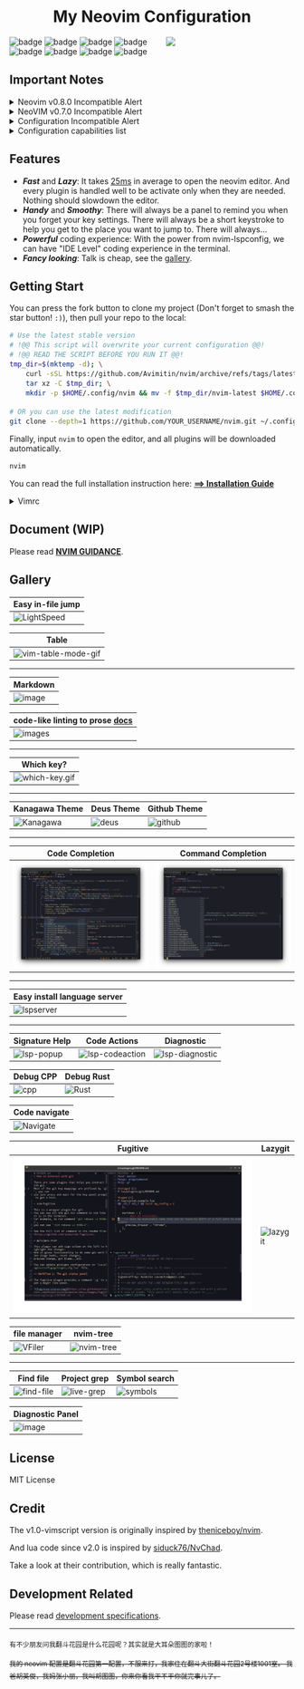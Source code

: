 <h1 align="center">My Neovim Configuration</h1>
<img src="./docs/images/screenshot.png" width="45%" align="right"/>

![badge](https://github.com/avimitin/nvim/actions/workflows/test.yml/badge.svg)
![badge](https://github.com/avimitin/nvim/actions/workflows/lint.yml/badge.svg)
![badge](https://img.shields.io/badge/Language-Lua-blue?logo=lua&logoColor=blue)
![badge](https://img.shields.io/github/contributors/Avimitin/nvim?color=dark-green)
![badge](https://img.shields.io/github/issues/Avimitin/nvim)
![badge](https://img.shields.io/github/license/Avimitin/nvim)
![badge](https://img.shields.io/github/forks/Avimitin/nvim?style=social)
![badge](https://img.shields.io/github/stars/Avimitin/nvim?style=social)

## Important Notes

<details>
    <summary markdown="span">Neovim v0.8.0 Incompatible Alert</summary>

- Markdown Preview can not open due to `NVIM_LISTEN_ADDRESS` [removal](https://github.com/iamcco/markdown-preview.nvim/issues/452).
Fix available in my [fork](https://github.com/Avimitin/markdown-preview.nvim).

</details>

<details>
    <summary markdown="span">NeoVIM v0.7.0 Incompatible Alert</summary>

Neovim v0.7.0 has released. Although the configuration itself is working fine,
there are other changes that might incompatible with your computer.

- libvterm 0.1 is now required, as neovim has bug with 0.2 version. This might
make your terminal can't handle keymap correctly.

    > Arch Linux can use this mechanic to replace the dependency:
    > https://github.com/neovim/neovim/issues/17956#issuecomment-1086647838/
    >
    > Bug Report: https://github.com/neovim/neovim/issues/16699
    >
    > Fix PR: https://github.com/neovim/neovim/pull/17329

</details>

<details>
    <summary markdown="span">Configuration Incompatible Alert</summary>
The configuration is no more compatible with neovim 0.6.0 now.
If you are still using neovim 0.6.0, please checkout to the 4.0.2 version:

```bash
git clone https://github.com/Avimitin/nvim
git checkout 4.0.2
```
</details>

<details>
    <summary markdown="span">Configuration capabilities list</summary>

| Neovim Version                   | Configuration Version |
|----------------------------------|-----------------------|
| `NVIM-v0.8.0-dev+98-g069da468d5` | `HEAD`                |
| `NVIM v0.8.0`                    | `6.0.0`               |
| `NVIM v0.7*`                     | `5.2.2`               |
| `NVIM v0.6*`                     | `4.0.2`               |

</details>

## Features

* ***Fast*** and ***Lazy***: It takes [25ms](./fixtures/benchmark.txt) in average to open the neovim editor.
And every plugin is handled well to be activate only when they are needed.
Nothing should slowdown the editor.
* ***Handy*** and ***Smoothy***: There will always be a panel to remind you
when you forget your key settings. There will always be a short keystroke to help
you get to the place you want to jump to. There will always…
* ***Powerful*** coding experience: With the power from nvim-lspconfig, we can
have "IDE Level" coding experience in the terminal.
* ***Fancy looking***: Talk is cheap, see the [gallery](#Gallery).

## Getting Start

You can press the fork button to clone my project (Don't forget
to smash the star button! `:)`), then pull your repo to the local:

```bash
# Use the latest stable version
# !@@ This script will overwrite your current configuration @@!
# !@@ READ THE SCRIPT BEFORE YOU RUN IT @@!
tmp_dir=$(mktemp -d); \
    curl -sSL https://github.com/Avimitin/nvim/archive/refs/tags/latest.tar.gz | \
    tar xz -C $tmp_dir; \
    mkdir -p $HOME/.config/nvim && mv -f $tmp_dir/nvim-latest $HOME/.config/nvim

# OR you can use the latest modification
git clone --depth=1 https://github.com/YOUR_USERNAME/nvim.git ~/.config/nvim
```

Finally, input `nvim` to open the editor, and all plugins will be downloaded automatically.

```bash
nvim
```

You can read the full installation instruction here:
[**==> Installation Guide**](https://avimitin.github.io/nvim/en_us/installation.html)

<details>
    <summary markdown="span">Vimrc</summary>

***Minimal vimrc***: If you want a minimal vimrc, try this

```bash
curl -SL "https://raw.githubusercontent.com/Avimitin/nvim/master/.vimrc" -o ~/.vimrc
```

</details>

## Document (WIP)

Please read [**NVIM GUIDANCE**](https://avimitin.github.io/nvim).

## Gallery

| Easy in-file jump                             |
| --------------------------------------------- |
| ![LightSpeed](./docs/images/lightspeed.png)   |


| Table                                              |
|----------------------------------------------------|
| ![vim-table-mode-gif](./docs/images/tablemode.gif) |

---

| Markdown                                           |
|----------------------------------------------------|
| ![image](./docs/images/neovim-md.png)              |

| code-like linting to prose [docs](./docs/src/en_us/plugins/vale.md) |
|------------|
| ![images](./docs/images/vale.png) |

---

| Which key?                                    |
|-----------------------------------------------|
| ![which-key.gif](./docs/images/which-key.gif) |

---

| Kanagawa Theme                          | Deus Theme                      | Github Theme                                                                                                                                                              |
|-----------------------------------------|---------------------------------|---------------------------------------------------------------------------------------------------------------------------------------------------------------------------|
| ![Kanagawa](./docs/images/kanagawa.png) | ![deus](./docs/images/deus.png) | ![github](https://camo.githubusercontent.com/4bb7ad6c319b5ce63bed16cb25753e603fee510d59a1fad0245bc3d0bda8445d/68747470733a2f2f696d6775722e636f6d2f4f5077424449342e706e67) |

---

| Code Completion                       | Command Completion                                 |
|---------------------------------------|----------------------------------------------------|
| ![coding](./docs/images/nvim-cmp.png) | ![cmp-cmdline](./docs/images/nvim-cmp-cmdline.png) |

---

| Easy install language server                                                                                       |
|--------------------------------------------------------------------------------------------------------------------|
| ![lspserver](https://user-images.githubusercontent.com/6705160/150685720-782e33ba-172c-44b6-8558-fb4e98495294.png) |

---

| Signature Help                       | Code Actions                                    | Diagnostic                                      |
|--------------------------------------|-------------------------------------------------|-------------------------------------------------|
| ![lsp-popup](./docs/images/help.png) | ![lsp-codeaction](./docs/images/codeaction.png) | ![lsp-diagnostic](./docs/images/diagnostic.png) |

| Debug CPP                               | Debug Rust                                |
|-----------------------------------------|-------------------------------------------|
| ![cpp](./docs/images/dap-debug-cpp.png) | ![Rust](./docs/images/dap-debug-rust.png) |


| Code navigate                         |
|---------------------------------------|
| ![Navigate](./docs/images/def-ref.png) |


| Fugitive                                       | Lazygit                                      |
|------------------------------------------------|----------------------------------------------|
| ![fugitive](./docs/images/neovim-fugitive.png) | ![lazygit](./docs/images/neovim-lazygit.png) |


| file manager                        | nvim-tree                                 |
|-------------------------------------|-------------------------------------------|
| ![VFiler](./docs/images/vfiler.png) | ![nvim-tree](./docs/images/nvim-tree.png) |

---

| Find file                                           | Project grep                                        | Symbol search                                   |
|-----------------------------------------------------|-----------------------------------------------------|-------------------------------------------------|
| ![find-file](./docs/images/telescope-find-file.png) | ![live-grep](./docs/images/telescope-live-grep.png) | ![symbols](./docs/images/telescope-symbols.png) |

| Diagnostic Panel |
|-----------------|
| ![image](./docs/images/trouble.png)  |

## License

MIT License

## Credit

The v1.0-vimscript version is originally inspired by
[theniceboy/nvim](https://github.com/theniceboy/nvim).

And lua code since v2.0 is inspired by
[siduck76/NvChad](https://github.com/siduck76/NvChad).

Take a look at their contribution, which is really fantastic.

## Development Related

Please read [development specifications](./docs/src/en_us/development.md).

---

<sub>有不少朋友问我翻斗花园是什么花园呢？其实就是大耳朵图图的家啦！</sub>
<br>
<br>
<sup>
<s>
我的 neovim 配置是翻斗花园第一配置，不服来打，我家住在翻斗大街翻斗花园2号楼1001室。
我爸胡英俊，我妈张小丽，我叫胡图图，你来你看我干不干你就完事儿了。
</s>
</sup>
